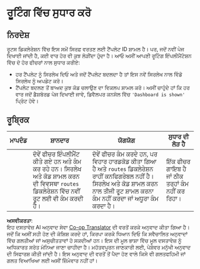 <!--
CO_OP_TRANSLATOR_METADATA:
{
  "original_hash": "8223e429218befa731dd5bfd22299520",
  "translation_date": "2025-08-26T00:38:28+00:00",
  "source_file": "7-bank-project/1-template-route/assignment.md",
  "language_code": "pa"
}
-->
# ਰੂਟਿੰਗ ਵਿੱਚ ਸੁਧਾਰ ਕਰੋ

## ਨਿਰਦੇਸ਼

ਰੂਟਸ ਡਿਕਲੇਰੇਸ਼ਨ ਵਿੱਚ ਇਸ ਸਮੇਂ ਸਿਰਫ਼ ਵਰਤਣ ਲਈ ਟੈਂਪਲੇਟ ID ਸ਼ਾਮਲ ਹੈ। ਪਰ, ਜਦੋਂ ਨਵੀਂ ਪੇਜ ਦਿਖਾਈ ਜਾਂਦੀ ਹੈ, ਕਈ ਵਾਰ ਹੋਰ ਵੀ ਕੁਝ ਲੋੜੀਂਦਾ ਹੁੰਦਾ ਹੈ। ਆਓ ਅਸੀਂ ਆਪਣੀ ਰੂਟਿੰਗ ਇੰਪਲੀਮੈਂਟੇਸ਼ਨ ਵਿੱਚ ਦੋ ਹੋਰ ਫੀਚਰਾਂ ਨਾਲ ਸੁਧਾਰ ਕਰੀਏ:

- ਹਰ ਟੈਂਪਲੇਟ ਨੂੰ ਸਿਰਲੇਖ ਦਿਓ ਅਤੇ ਜਦੋਂ ਟੈਂਪਲੇਟ ਬਦਲਦਾ ਹੈ ਤਾਂ ਇਸ ਨਵੇਂ ਸਿਰਲੇਖ ਨਾਲ ਵਿੰਡੋ ਸਿਰਲੇਖ ਨੂੰ ਅਪਡੇਟ ਕਰੋ।
- ਟੈਂਪਲੇਟ ਬਦਲਣ ਤੋਂ ਬਾਅਦ ਕੁਝ ਕੋਡ ਚਲਾਉਣ ਦਾ ਵਿਕਲਪ ਸ਼ਾਮਲ ਕਰੋ। ਅਸੀਂ ਚਾਹੁੰਦੇ ਹਾਂ ਕਿ ਹਰ ਵਾਰ ਜਦੋਂ ਡੈਸ਼ਬੋਰਡ ਪੇਜ ਦਿਖਾਈ ਜਾਵੇ, ਡਿਵੈਲਪਰ ਕਨਸੋਲ ਵਿੱਚ `'Dashboard is shown'` ਪ੍ਰਿੰਟ ਹੋਵੇ। 

## ਰੂਬ੍ਰਿਕ

| ਮਾਪਦੰਡ | ਸ਼ਾਨਦਾਰ                                                                                                                          | ਯੋਗਯੋਗ                                                                                                                                                                                  | ਸੁਧਾਰ ਦੀ ਲੋੜ ਹੈ                                       |
| -------- | ---------------------------------------------------------------------------------------------------------------------------------- | ----------------------------------------------------------------------------------------------------------------------------------------------------------------------------------------- | ------------------------------------------------------- |
|          | ਦੋਵੇਂ ਫੀਚਰ ਇੰਪਲੀਮੈਂਟ ਕੀਤੇ ਗਏ ਹਨ ਅਤੇ ਕੰਮ ਕਰ ਰਹੇ ਹਨ। ਸਿਰਲੇਖ ਅਤੇ ਕੋਡ ਸ਼ਾਮਲ ਕਰਨ ਦੀ ਵਿਵਸਥਾ `routes` ਡਿਕਲੇਰੇਸ਼ਨ ਵਿੱਚ ਨਵੀਂ ਰੂਟ ਲਈ ਵੀ ਕੰਮ ਕਰਦੀ ਹੈ। | ਦੋਵੇਂ ਫੀਚਰ ਕੰਮ ਕਰਦੇ ਹਨ, ਪਰ ਵਿਹਾਰ ਹਾਰਡਕੋਡ ਕੀਤਾ ਗਿਆ ਹੈ ਅਤੇ `routes` ਡਿਕਲੇਰੇਸ਼ਨ ਰਾਹੀਂ ਕਨਫਿਗਰੇਬਲ ਨਹੀਂ ਹੈ। ਸਿਰਲੇਖ ਅਤੇ ਕੋਡ ਸ਼ਾਮਲ ਕਰਨ ਨਾਲ ਤੀਜੀ ਰੂਟ ਸ਼ਾਮਲ ਕਰਨਾ ਕੰਮ ਨਹੀਂ ਕਰਦਾ ਜਾਂ ਅਧੂਰਾ ਕੰਮ ਕਰਦਾ ਹੈ। | ਇੱਕ ਫੀਚਰ ਗਾਇਬ ਹੈ ਜਾਂ ਠੀਕ ਤਰ੍ਹਾਂ ਕੰਮ ਨਹੀਂ ਕਰ ਰਿਹਾ। |

**ਅਸਵੀਕਰਤਾ**:  
ਇਹ ਦਸਤਾਵੇਜ਼ AI ਅਨੁਵਾਦ ਸੇਵਾ [Co-op Translator](https://github.com/Azure/co-op-translator) ਦੀ ਵਰਤੋਂ ਕਰਕੇ ਅਨੁਵਾਦ ਕੀਤਾ ਗਿਆ ਹੈ। ਜਦੋਂ ਕਿ ਅਸੀਂ ਸਹੀ ਹੋਣ ਦੀ ਕੋਸ਼ਿਸ਼ ਕਰਦੇ ਹਾਂ, ਕਿਰਪਾ ਕਰਕੇ ਧਿਆਨ ਦਿਓ ਕਿ ਸਵੈਚਾਲਿਤ ਅਨੁਵਾਦਾਂ ਵਿੱਚ ਗਲਤੀਆਂ ਜਾਂ ਅਸੁਚੀਤਤਾਵਾਂ ਹੋ ਸਕਦੀਆਂ ਹਨ। ਇਸ ਦੀ ਮੂਲ ਭਾਸ਼ਾ ਵਿੱਚ ਮੂਲ ਦਸਤਾਵੇਜ਼ ਨੂੰ ਅਧਿਕਾਰਤ ਸਰੋਤ ਮੰਨਿਆ ਜਾਣਾ ਚਾਹੀਦਾ ਹੈ। ਮਹੱਤਵਪੂਰਨ ਜਾਣਕਾਰੀ ਲਈ, ਪੇਸ਼ੇਵਰ ਮਨੁੱਖੀ ਅਨੁਵਾਦ ਦੀ ਸਿਫਾਰਸ਼ ਕੀਤੀ ਜਾਂਦੀ ਹੈ। ਇਸ ਅਨੁਵਾਦ ਦੀ ਵਰਤੋਂ ਤੋਂ ਪੈਦਾ ਹੋਣ ਵਾਲੇ ਕਿਸੇ ਵੀ ਗਲਤਫਹਿਮੀ ਜਾਂ ਗਲਤ ਵਿਆਖਿਆ ਲਈ ਅਸੀਂ ਜ਼ਿੰਮੇਵਾਰ ਨਹੀਂ ਹਾਂ।